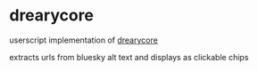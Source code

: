 # drearycore

userscript implementation of [drearycore](https://github.com/futurGH/drearycore)

extracts urls from bluesky alt text and displays as clickable chips
